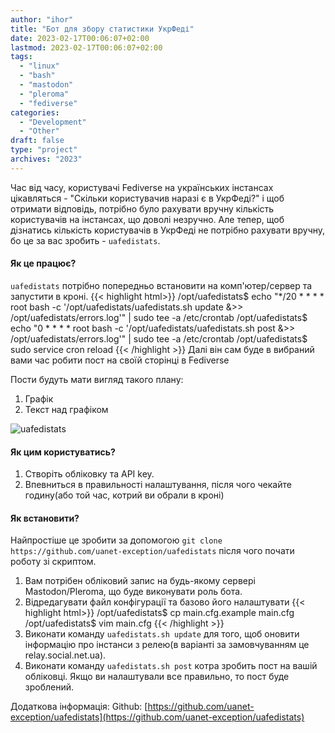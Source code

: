 ```yaml
---
author: "ihor"
title: "Бот для збору статистики УкрФеді"
date: 2023-02-17T00:06:07+02:00
lastmod: 2023-02-17T00:06:07+02:00
tags:
  - "linux"
  - "bash"
  - "mastodon"
  - "pleroma"
  - "fediverse"
categories:
  - "Development"
  - "Other"
draft: false
type: "project"
archives: "2023"
---
```


Час від часу, користувачі Fediverse на українських інстансах цікавляться - "Скільки користувачив наразі є в УкрФеді?" і щоб отримати відповідь, потрібно було рахувати вручну кількість користувачів на інстансах, що доволі незручно. Але тепер, щоб дізнатись кількість користувачів в УкрФеді не потрібно рахувати вручну, бо це за вас зробить - `uafedistats`.

<!--more-->

#### Як це працює?

`uafedistats` потрібно попередньо встановити на комп'ютер/сервер та запустити в кроні. 
{{< highlight html>}}
/opt/uafedistats$ echo "*/20  *    * * *   root    bash -c '/opt/uafedistats/uafedistats.sh update &>> /opt/uafedistats/errors.log'" | sudo tee -a /etc/crontab
/opt/uafedistats$ echo "0  *    * * *   root    bash -c '/opt/uafedistats/uafedistats.sh post &>> /opt/uafedistats/errors.log'" | sudo tee -a /etc/crontab
/opt/uafedistats$ sudo service cron reload
{{< /highlight >}}
Далі він сам буде в вибраний вами час робити пост на своїй сторінці в Fediverse

Пости будуть мати вигляд такого плану:
1. Графік
2. Текст над графіком

![uafedistats](/images/2023/uafedistats/uafedistats.png#center)
#### Як цим користуватись?

1. Створіть обліковку та API key.
2. Впевниться в правильності налаштування, після чого чекайте годину(або той час, котрий ви обрали в кроні)

#### Як встановити?

Найпростіше це зробити за допомогою `git clone https://github.com/uanet-exception/uafedistats` після чого почати роботу зі скриптом.

1. Вам потрібен обліковий запис на будь-якому сервері Mastodon/Pleroma, що буде виконувати роль бота.
2. Відредагувати файл конфігурації та базово його налаштувати
{{< highlight html>}}
/opt/uafedistats$ cp main.cfg.example main.cfg
/opt/uafedistats$ vim main.cfg
{{< /highlight >}}
3. Виконати команду `uafedistats.sh update` для того, щоб оновити інформацію про інстанси з релею(в варіанті за замовчуванням це relay.social.net.ua).
4. Виконати команду `uafedistats.sh post` котра зробить пост на вашій обліковці. Якщо ви налаштували все правильно, то пост буде зроблений.

Додаткова інформація: Github: [https://github.com/uanet-exception/uafedistats](https://github.com/uanet-exception/uafedistats)
